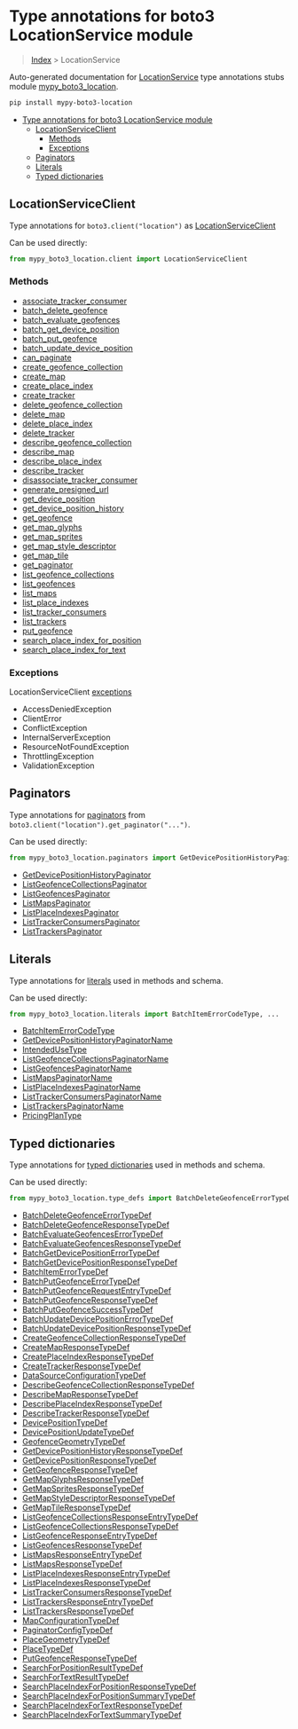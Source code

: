 # Type annotations for boto3 LocationService module

> [Index](..) > LocationService

Auto-generated documentation for
[LocationService](https://boto3.amazonaws.com/v1/documentation/api/1.17.78/reference/services/location.html#LocationService)
type annotations stubs module
[mypy_boto3_location](https://pypi.org/project/mypy-boto3-location/).

```bash
pip install mypy-boto3-location
```

- [Type annotations for boto3 LocationService module](#type-annotations-for-boto3-locationservice-module)
  - [LocationServiceClient](#locationserviceclient)
    - [Methods](#methods)
    - [Exceptions](#exceptions)
  - [Paginators](#paginators)
  - [Literals](#literals)
  - [Typed dictionaries](#typed-dictionaries)

## LocationServiceClient

Type annotations for `boto3.client("location")` as
[LocationServiceClient](./client.md)

Can be used directly:

```python
from mypy_boto3_location.client import LocationServiceClient
```

### Methods

- [associate_tracker_consumer](./client.md#associate_tracker_consumer)
- [batch_delete_geofence](./client.md#batch_delete_geofence)
- [batch_evaluate_geofences](./client.md#batch_evaluate_geofences)
- [batch_get_device_position](./client.md#batch_get_device_position)
- [batch_put_geofence](./client.md#batch_put_geofence)
- [batch_update_device_position](./client.md#batch_update_device_position)
- [can_paginate](./client.md#can_paginate)
- [create_geofence_collection](./client.md#create_geofence_collection)
- [create_map](./client.md#create_map)
- [create_place_index](./client.md#create_place_index)
- [create_tracker](./client.md#create_tracker)
- [delete_geofence_collection](./client.md#delete_geofence_collection)
- [delete_map](./client.md#delete_map)
- [delete_place_index](./client.md#delete_place_index)
- [delete_tracker](./client.md#delete_tracker)
- [describe_geofence_collection](./client.md#describe_geofence_collection)
- [describe_map](./client.md#describe_map)
- [describe_place_index](./client.md#describe_place_index)
- [describe_tracker](./client.md#describe_tracker)
- [disassociate_tracker_consumer](./client.md#disassociate_tracker_consumer)
- [generate_presigned_url](./client.md#generate_presigned_url)
- [get_device_position](./client.md#get_device_position)
- [get_device_position_history](./client.md#get_device_position_history)
- [get_geofence](./client.md#get_geofence)
- [get_map_glyphs](./client.md#get_map_glyphs)
- [get_map_sprites](./client.md#get_map_sprites)
- [get_map_style_descriptor](./client.md#get_map_style_descriptor)
- [get_map_tile](./client.md#get_map_tile)
- [get_paginator](./client.md#get_paginator)
- [list_geofence_collections](./client.md#list_geofence_collections)
- [list_geofences](./client.md#list_geofences)
- [list_maps](./client.md#list_maps)
- [list_place_indexes](./client.md#list_place_indexes)
- [list_tracker_consumers](./client.md#list_tracker_consumers)
- [list_trackers](./client.md#list_trackers)
- [put_geofence](./client.md#put_geofence)
- [search_place_index_for_position](./client.md#search_place_index_for_position)
- [search_place_index_for_text](./client.md#search_place_index_for_text)

### Exceptions

LocationServiceClient [exceptions](./client.md#exceptions)

- AccessDeniedException
- ClientError
- ConflictException
- InternalServerException
- ResourceNotFoundException
- ThrottlingException
- ValidationException

## Paginators

Type annotations for [paginators](./paginators.md) from
`boto3.client("location").get_paginator("...")`.

Can be used directly:

```python
from mypy_boto3_location.paginators import GetDevicePositionHistoryPaginator, ...
```

- [GetDevicePositionHistoryPaginator](./paginators.md#getdevicepositionhistorypaginator)
- [ListGeofenceCollectionsPaginator](./paginators.md#listgeofencecollectionspaginator)
- [ListGeofencesPaginator](./paginators.md#listgeofencespaginator)
- [ListMapsPaginator](./paginators.md#listmapspaginator)
- [ListPlaceIndexesPaginator](./paginators.md#listplaceindexespaginator)
- [ListTrackerConsumersPaginator](./paginators.md#listtrackerconsumerspaginator)
- [ListTrackersPaginator](./paginators.md#listtrackerspaginator)

## Literals

Type annotations for [literals](./literals.md) used in methods and schema.

Can be used directly:

```python
from mypy_boto3_location.literals import BatchItemErrorCodeType, ...
```

- [BatchItemErrorCodeType](./literals.md#batchitemerrorcodetype)
- [GetDevicePositionHistoryPaginatorName](./literals.md#getdevicepositionhistorypaginatorname)
- [IntendedUseType](./literals.md#intendedusetype)
- [ListGeofenceCollectionsPaginatorName](./literals.md#listgeofencecollectionspaginatorname)
- [ListGeofencesPaginatorName](./literals.md#listgeofencespaginatorname)
- [ListMapsPaginatorName](./literals.md#listmapspaginatorname)
- [ListPlaceIndexesPaginatorName](./literals.md#listplaceindexespaginatorname)
- [ListTrackerConsumersPaginatorName](./literals.md#listtrackerconsumerspaginatorname)
- [ListTrackersPaginatorName](./literals.md#listtrackerspaginatorname)
- [PricingPlanType](./literals.md#pricingplantype)

## Typed dictionaries

Type annotations for [typed dictionaries](./type_defs.md) used in methods and
schema.

Can be used directly:

```python
from mypy_boto3_location.type_defs import BatchDeleteGeofenceErrorTypeDef, ...
```

- [BatchDeleteGeofenceErrorTypeDef](./type_defs.md#batchdeletegeofenceerrortypedef)
- [BatchDeleteGeofenceResponseTypeDef](./type_defs.md#batchdeletegeofenceresponsetypedef)
- [BatchEvaluateGeofencesErrorTypeDef](./type_defs.md#batchevaluategeofenceserrortypedef)
- [BatchEvaluateGeofencesResponseTypeDef](./type_defs.md#batchevaluategeofencesresponsetypedef)
- [BatchGetDevicePositionErrorTypeDef](./type_defs.md#batchgetdevicepositionerrortypedef)
- [BatchGetDevicePositionResponseTypeDef](./type_defs.md#batchgetdevicepositionresponsetypedef)
- [BatchItemErrorTypeDef](./type_defs.md#batchitemerrortypedef)
- [BatchPutGeofenceErrorTypeDef](./type_defs.md#batchputgeofenceerrortypedef)
- [BatchPutGeofenceRequestEntryTypeDef](./type_defs.md#batchputgeofencerequestentrytypedef)
- [BatchPutGeofenceResponseTypeDef](./type_defs.md#batchputgeofenceresponsetypedef)
- [BatchPutGeofenceSuccessTypeDef](./type_defs.md#batchputgeofencesuccesstypedef)
- [BatchUpdateDevicePositionErrorTypeDef](./type_defs.md#batchupdatedevicepositionerrortypedef)
- [BatchUpdateDevicePositionResponseTypeDef](./type_defs.md#batchupdatedevicepositionresponsetypedef)
- [CreateGeofenceCollectionResponseTypeDef](./type_defs.md#creategeofencecollectionresponsetypedef)
- [CreateMapResponseTypeDef](./type_defs.md#createmapresponsetypedef)
- [CreatePlaceIndexResponseTypeDef](./type_defs.md#createplaceindexresponsetypedef)
- [CreateTrackerResponseTypeDef](./type_defs.md#createtrackerresponsetypedef)
- [DataSourceConfigurationTypeDef](./type_defs.md#datasourceconfigurationtypedef)
- [DescribeGeofenceCollectionResponseTypeDef](./type_defs.md#describegeofencecollectionresponsetypedef)
- [DescribeMapResponseTypeDef](./type_defs.md#describemapresponsetypedef)
- [DescribePlaceIndexResponseTypeDef](./type_defs.md#describeplaceindexresponsetypedef)
- [DescribeTrackerResponseTypeDef](./type_defs.md#describetrackerresponsetypedef)
- [DevicePositionTypeDef](./type_defs.md#devicepositiontypedef)
- [DevicePositionUpdateTypeDef](./type_defs.md#devicepositionupdatetypedef)
- [GeofenceGeometryTypeDef](./type_defs.md#geofencegeometrytypedef)
- [GetDevicePositionHistoryResponseTypeDef](./type_defs.md#getdevicepositionhistoryresponsetypedef)
- [GetDevicePositionResponseTypeDef](./type_defs.md#getdevicepositionresponsetypedef)
- [GetGeofenceResponseTypeDef](./type_defs.md#getgeofenceresponsetypedef)
- [GetMapGlyphsResponseTypeDef](./type_defs.md#getmapglyphsresponsetypedef)
- [GetMapSpritesResponseTypeDef](./type_defs.md#getmapspritesresponsetypedef)
- [GetMapStyleDescriptorResponseTypeDef](./type_defs.md#getmapstyledescriptorresponsetypedef)
- [GetMapTileResponseTypeDef](./type_defs.md#getmaptileresponsetypedef)
- [ListGeofenceCollectionsResponseEntryTypeDef](./type_defs.md#listgeofencecollectionsresponseentrytypedef)
- [ListGeofenceCollectionsResponseTypeDef](./type_defs.md#listgeofencecollectionsresponsetypedef)
- [ListGeofenceResponseEntryTypeDef](./type_defs.md#listgeofenceresponseentrytypedef)
- [ListGeofencesResponseTypeDef](./type_defs.md#listgeofencesresponsetypedef)
- [ListMapsResponseEntryTypeDef](./type_defs.md#listmapsresponseentrytypedef)
- [ListMapsResponseTypeDef](./type_defs.md#listmapsresponsetypedef)
- [ListPlaceIndexesResponseEntryTypeDef](./type_defs.md#listplaceindexesresponseentrytypedef)
- [ListPlaceIndexesResponseTypeDef](./type_defs.md#listplaceindexesresponsetypedef)
- [ListTrackerConsumersResponseTypeDef](./type_defs.md#listtrackerconsumersresponsetypedef)
- [ListTrackersResponseEntryTypeDef](./type_defs.md#listtrackersresponseentrytypedef)
- [ListTrackersResponseTypeDef](./type_defs.md#listtrackersresponsetypedef)
- [MapConfigurationTypeDef](./type_defs.md#mapconfigurationtypedef)
- [PaginatorConfigTypeDef](./type_defs.md#paginatorconfigtypedef)
- [PlaceGeometryTypeDef](./type_defs.md#placegeometrytypedef)
- [PlaceTypeDef](./type_defs.md#placetypedef)
- [PutGeofenceResponseTypeDef](./type_defs.md#putgeofenceresponsetypedef)
- [SearchForPositionResultTypeDef](./type_defs.md#searchforpositionresulttypedef)
- [SearchForTextResultTypeDef](./type_defs.md#searchfortextresulttypedef)
- [SearchPlaceIndexForPositionResponseTypeDef](./type_defs.md#searchplaceindexforpositionresponsetypedef)
- [SearchPlaceIndexForPositionSummaryTypeDef](./type_defs.md#searchplaceindexforpositionsummarytypedef)
- [SearchPlaceIndexForTextResponseTypeDef](./type_defs.md#searchplaceindexfortextresponsetypedef)
- [SearchPlaceIndexForTextSummaryTypeDef](./type_defs.md#searchplaceindexfortextsummarytypedef)
